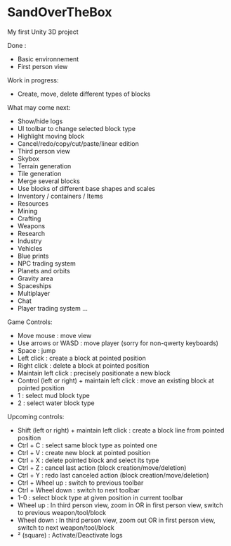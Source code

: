 # SandOverTheBox
My first Unity 3D project

Done :
- Basic environnement
- First person view

Work in progress:
- Create, move, delete different types of blocks

What may come next:
- Show/hide logs
- UI toolbar to change selected block type
- Highlight moving block
- Cancel/redo/copy/cut/paste/linear edition
- Third person view
- Skybox
- Terrain generation
- Tile generation
- Merge several blocks
- Use blocks of different base shapes and scales
- Inventory / containers / Items
- Resources
- Mining
- Crafting
- Weapons
- Research
- Industry
- Vehicles
- Blue prints
- NPC trading system
- Planets and orbits
- Gravity area
- Spaceships
- Multiplayer
- Chat
- Player trading system
...

Game Controls:
- Move mouse : move view
- Use arrows or WASD : move player (sorry for non-qwerty keyboards)
- Space : jump
- Left click : create a block at pointed position
- Right click : delete a block at pointed position
- Maintain left click : precisely positionate a new block
- Control (left or right) + maintain left click : move an existing block at pointed position
- 1 : select mud block type
- 2 : select water block type

Upcoming controls:
- Shift (left or right) + maintain left click : create a block line from pointed position
- Ctrl + C : select same block type as pointed one
- Ctrl + V : create new block at pointed position
- Ctrl + X : delete pointed block and select its type
- Ctrl + Z : cancel last action (block creation/move/deletion)
- Ctrl + Y : redo last canceled action (block creation/move/deletion)
- Ctrl + Wheel up : switch to previous toolbar
- Ctrl + Wheel down : switch to next toolbar
- 1-0 : select block type at given position in current toolbar
- Wheel up : In third person view, zoom in OR in first person view, switch to previous weapon/tool/block
- Wheel down : In third person view, zoom out OR in first person view, switch to next weapon/tool/block
- ² (square) : Activate/Deactivate logs
